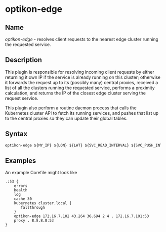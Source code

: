 # optikon-edge

## Name

*optikon-edge* - resolves client requests to the nearest edge cluster running the requested service.

## Description

This plugin is responsible for resolving incoming client requests by either returning it own IP if the service is already running on this cluster; otherwise it forwards the request up to its (possibly many) central proxies, received a list of all the clusters running the requested service, performs a proximity calculation, and returns the IP of the closest edge cluster serving the request service.

This plugin also perform a routine daemon process that calls the Kubernetes cluster API to fetch its running services, and pushes that list up to the central proxies so they can update their global tables.

## Syntax

~~~ txt
optikon-edge ${MY_IP} ${LON} ${LAT} ${SVC_READ_INTERVAL} ${SVC_PUSH_INTERVAL} . ${CENTRAL_IP}:53
~~~

## Examples

An example Corefile might look like

~~~ corefile
.:53 {
    errors
    health
    log
    cache 30
    kubernetes cluster.local {
       fallthrough
    }
    optikon-edge 172.16.7.102 43.264 36.694 2 4 . 172.16.7.101:53
    proxy . 8.8.8.8:53
}
~~~
